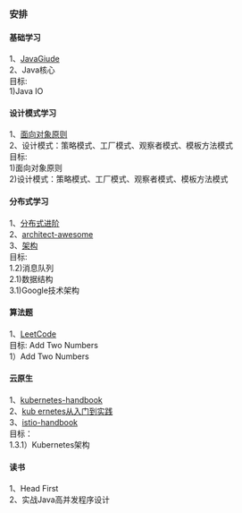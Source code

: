 ### 安排
#### 基础学习
1、[JavaGiude](https://snailclimb.gitee.io/javaguide/#/?id=java)  
2、Java核心  
目标:  
1)Java IO
#### 设计模式学习
1、[面向对象原则](https://quanke.gitbooks.io/design-pattern-java/%E9%9D%A2%E5%90%91%E5%AF%B9%E8%B1%A1%E8%AE%BE%E8%AE%A1%E5%8E%9F%E5%88%99.html)  
2、设计模式：策略模式、工厂模式、观察者模式、模板方法模式  
目标:  
1)面向对象原则  
2)设计模式：策略模式、工厂模式、观察者模式、模板方法模式
#### 分布式学习
1、[分布式进阶](https://github.com/doocs/advanced-java)  
2、[architect-awesome](https://github.com/xingshaocheng/architect-awesome/blob/master/README.md)  
3、[架构](https://github.com/davideuler/architecture.of.internet-product)  
目标:  
1.2)消息队列  
2.1)数据结构  
3.1)Google技术架构
#### 算法题
1、[LeetCode](https://leetcode.com)  
目标:  Add Two Numbers  
1）Add Two Numbers
#### 云原生
1、[kubernetes-handbook](https://jimmysong.io/kubernetes-handbook/)  
2、[kub ernetes从入门到实践](https://www.kancloud.cn/huyipow/kubernetes/531982)  
3、[istio-handbook](https://jimmysong.io/istio-handbook/)  
目标：  
1.3.1）Kubernetes架构
#### 读书
1、Head First  
2、实战Java高并发程序设计
